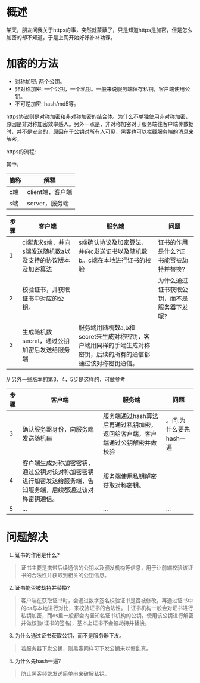 概述
====

某天，朋友问我关于https的事，突然就蒙蔽了，只是知道https是加密，但是怎么加密的却不知道。于是上网开始好好补补功课。

加密的方法
==========

-   对称加密: 两个公钥。
-   非对称加密:
    一个公钥，一个私钥。一般来说服务端保存私钥，客户端使用公钥。
-   不可逆加密: hash/md5等。

https协议则是对称加密和非对称加密的结合体。为什么不单独使用非对称加密，原因是非对称加密效率感人。另外一点是，非对称加密对于服务端往客户端传数据时，并不是安全的，原因在于公钥对所有人可见，黑客也可以拦截服务端的消息来解密。

https的流程:

其中:

简称|解释
-|-
c端| client端，客户端
s端| server，服务端

步骤| 客户端 | 服务端| 问题
-|-|-|-
1 | c端请求s端，并向s端发送随机数a以及支持的协议版本及加密算法 | s端确认协议及加密算法，并向c发送证书以及随机数b。c端在本地进行证书的校验|证书的作用是什么?证书能否被劫持并替换?
2 | 校验证书，并获取证书中对应的公钥。||为什么通过证书获取公钥，而不是服务器下发呢?
3 | 生成随机数secret，通过公钥加密后发送给服务端 | 服务端用随机数a,b和secret来生成对称密钥，客户端用同样的手端生成对称密钥，后续的所有的通信都通过该对称密钥通信。| 

// 另外一些版本的第3，4，5步是这样的，可做参考

步骤| 客户端 | 服务端| 问题
-|-|-|-
3| 确认服务器身份，向服务端发送随机串 | 服务端通过hash算法后再通过私钥加密，返回给客户端，客户端通过公钥解密并做校验| 。问:为什么要先hash一遍
4 | 客户端生成对称加密密钥，通过公钥对该对称加密密钥进行加密发送给服务端，告知服务端，后续都通过该对称密钥通信。| 服务端使用私钥解密获取对称密钥。|
5 | ...|...|...

问题解决
========

1.  证书的作用是什么?
 > 证书主要是携带后续通信的公钥以及颁发机构等信息，用于让前端校验该证书的合法性并获取到相关的公钥信息。
2.  证书能否被劫持并替换?
>客户端在获取证书时，会通过数字签名校验证书是否被修改，再通过证书中的ca与本地进行对比，来校验证书的合法性。
| 证书机构一般会对证书进行私钥加密，而os里一般都会内置知名证书机构的公钥，使用该公钥进行解密并做校验(证书的签名)，基本上证书不会被劫持并替换。
3.  为什么通过证书获取公钥，而不是服务器下发。
> 若服务器下发公钥，则黑客同样可下发公钥来以假乱真。
4. 为什么先hash一遍?
> 防止黑客频繁发送简单串来破解私钥。

